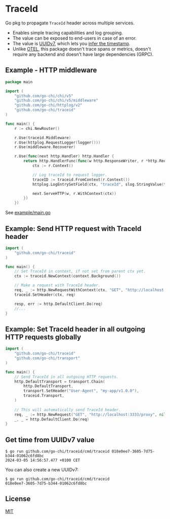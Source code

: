 # TraceId

Go pkg to propagate `TraceId` header across multiple services.

- Enables simple tracing capabilities and log grouping.
- The value can be exposed to end-users in case of an error.
- The value is [UUIDv7](https://datatracker.ietf.org/doc/html/draft-peabody-dispatch-new-uuid-format-03#name-uuid-version-7), which lets you [infer the timestamp](https://github.com/go-chi/traceid?tab=readme-ov-file#get-time-from-uuidv7-value).
- Unlike [OTEL](https://pkg.go.dev/go.opentelemetry.io/otel), this package doesn't trace spans or metrics, doesn't require any backend and doesn't have large dependencies (GRPC).

## Example - HTTP middleware

```go
package main

import (
	"github.com/go-chi/chi/v5"
	"github.com/go-chi/chi/v5/middleware"
	"github.com/go-chi/httplog/v2"
	"github.com/go-chi/traceid"
)

func main() {
	r := chi.NewRouter()

	r.Use(traceid.Middleware)
	r.Use(httplog.RequestLogger(logger()))
	r.Use(middleware.Recoverer)

	r.Use(func(next http.Handler) http.Handler {
		return http.HandlerFunc(func(w http.ResponseWriter, r *http.Request) {
			ctx := r.Context()

			// Log traceId to request logger.
			traceID := traceid.FromContext(r.Context())
			httplog.LogEntrySetField(ctx, "traceId", slog.StringValue(traceID))

			next.ServeHTTP(w, r.WithContext(ctx))
		})
	})
```

See [example/main.go](./example/main.go)

## Example: Send HTTP request with TraceId header

```go
import (
	"github.com/go-chi/traceid"
)

func main() {
	// Set TraceId in context, if not set from parent ctx yet.
	ctx := traceid.NewContext(context.Background())

	// Make a request with TraceId header.
	req, _ := http.NewRequestWithContext(ctx, "GET", "http://localhost:3333/proxy", nil)
	traceid.SetHeader(ctx, req)

	resp, err := http.DefaultClient.Do(req)
	//...
}
```

## Example: Set TraceId header in all outgoing HTTP requests globally

```go
import (
	"github.com/go-chi/traceid"
	"github.com/go-chi/transport"
)

func main() {
	// Send TraceId in all outgoing HTTP requests.
	http.DefaultTransport = transport.Chain(
		http.DefaultTransport,
		transport.SetHeader("User-Agent", "my-app/v1.0.0"),
		traceid.Transport,
	)
	
	// This will automatically send TraceId header.
	req, _ := http.NewRequest("GET", "http://localhost:3333/proxy", nil)
	_, _ = http.DefaultClient.Do(req)
}
```

## Get time from UUIDv7 value

```
$ go run github.com/go-chi/traceid/cmd/traceid 018e0ee7-3605-7d75-b344-01062c6fd8bc
2024-03-05 14:56:57.477 +0100 CET
```

You can also create a new UUIDv7:
```
$ go run github.com/go-chi/traceid/cmd/traceid
018e0ee7-3605-7d75-b344-01062c6fd8bc
```

## License
[MIT](./LICENSE)